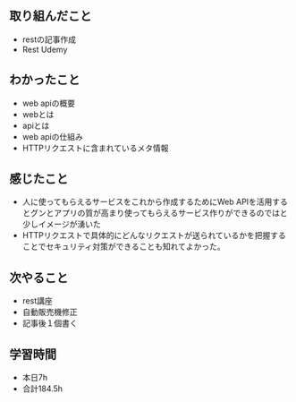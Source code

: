 
## 取り組んだこと
  - restの記事作成
  - Rest Udemy
## わかったこと
  - web apiの概要
  - webとは
  - apiとは
  - web apiの仕組み
  - HTTPリクエストに含まれているメタ情報
## 感じたこと
  - 人に使ってもらえるサービスをこれから作成するためにWeb APIを活用するとグンとアプリの質が高まり使ってもらえるサービス作りができるのではと少しイメージが湧いた
  - HTTPリクエストで具体的にどんなリクエストが送られているかを把握することでセキュリティ対策ができることも知れてよかった。
    


## 次やること
  - rest講座
  - 自動販売機修正
  - 記事後１個書く

## 学習時間
  - 本日7h
  - 合計184.5h
